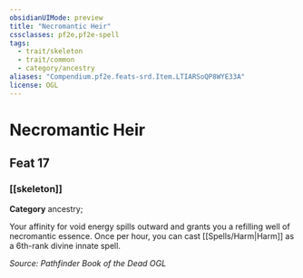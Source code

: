 ```yaml
---
obsidianUIMode: preview
title: "Necromantic Heir"
cssclasses: pf2e,pf2e-spell
tags:
  - trait/skeleton
  - trait/common
  - category/ancestry
aliases: "Compendium.pf2e.feats-srd.Item.LTIARSoQP8WYE33A"
license: OGL
---
```

# Necromantic Heir
## Feat 17
### [[skeleton]]

**Category** ancestry; 




Your affinity for void energy spills outward and grants you a refilling well of necromantic essence. Once per hour, you can cast [[Spells/Harm|Harm]] as a 6th-rank divine innate spell.

*Source: Pathfinder Book of the Dead*
*OGL*